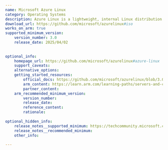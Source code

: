 ```yaml
---
name: Microsoft Azure Linux
category: Operating Systems
description: Azure Linux is a lightweight, internal Linux distribution engineered by Microsoft to provide a consistent, secure, and resource-efficient platform for its cloud and edge services. It supports modular package and image generation, fast updates, and contributes back to the Linux community as part of Microsoft’s open-source initiatives.
download_url: https://github.com/microsoft/azurelinux#iso
works_on_arm: true
supported_minimum_version:
    version_number: 3.0
    release_date: 2025/04/02
 
 
optional_info:
    homepage_url: https://github.com/microsoft/azurelinux#azure-linux
    support_caveats:
    alternative_options:
    getting_started_resources:
        official_docs: https://github.com/microsoft/azurelinux/blob/3.0/toolkit/README.md
        arm_content: https://learn.arm.com/learning-paths/servers-and-cloud-computing/azure-vm/
        partner_content:
    arm_recommended_minimum_version:
        version_number:
        release_date:
        reference_content:
        rationale:
 
optional_hidden_info:
    release_notes__supported_minimum: https://techcommunity.microsoft.com/blog/linuxandopensourceblog/azure-linux-3-0-now-generally-available-with-azure-kubernetes-service-v1-32/4399804
    release_notes__recommended_minimum:
    other_info:
 
---
```

